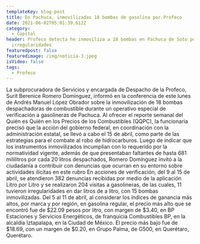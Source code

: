```yaml
---
templateKey: blog-post
title: En Pachuca, inmovilizadas 18 bombas de gasolina por Profeco
date: 2021-06-02T05:01:39.612Z
category:
  - Capital
header: Profeco detecta he inmoviliza a 18 bombas en Pachuca de Soto por
  irregularidades
featuredpost: false
featuredimage: /img/noticia-3.jpeg
isVideo: false
tags:
  - Profeco
---
```

La subprocuradora de Servicios y encargada de Despacho de la Profeco, Surit Berenice Romero Domínguez, informó en la conferencia de este lunes de Andrés Manuel López Obrador sobre la inmovilización de 18 bombas despachadoras de combustible durante un operativo especial de verificación a gasolineras de Pachuca. Al ofrecer el reporte semanal del Quién es Quién en los Precios de los Combustibles (QQPC), la funcionaria precisó que la acción del gobierno federal, en coordinación con la administración estatal, se llevó a cabo el 15 de abril, como parte de las estrategias para el combate al robo de hidrocarburos. Luego de indicar que los instrumentos inmovilizados incumplían con lo requerido por la normatividad vigente, además de que presentaban faltantes de hasta 681 mililitros por cada 20 litros despachados, Romero Domínguez invitó a la ciudadanía a contribuir con denuncias que ocurran en su entorno sobre actividades ilícitas en este rubro
En acciones de verificación, del 9 al 15 de abril, se atendieron 382 denuncias recibidas por medio de la aplicación Litro por Litro y se realizaron 204 visitas a gasolineras, de las cuales, 11 tuvieron irregularidades en dar litros de a litro, con 15 bombas inmovilizadas.
Del 5 al 11 de abril, al considerar los índices de ganancia más altos, por marca y por región, en gasolina regular, el precio más alto que se encontró fue de $22.09 pesos por litro, con margen de $3.40, en BP Estaciones y Servicios Energéticos, de franquicia Combustibles BP, en la alcaldía Iztapalapa, en la Ciudad de México. El precio más bajo fue de $18.69, con un margen de $0.20, en Grupo Palma, de G500, en Querétaro, Querétaro.
